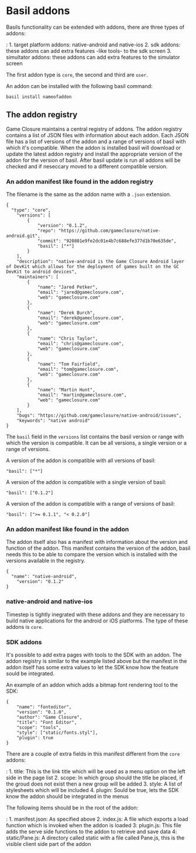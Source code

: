 # Basil addons

Basils functionality can be extended with addons, there are three types of addons:

:    1. target platform addons: native-android and native-ios
    2. sdk addons: these addons can add extra features -like tools- to the sdk screen
    3. simultator addons: these addons can add extra features to the simulator screen

The first addon type is `core`, the second and third are `user`.

An addon can be installed with the following basil command:
~~~
basil install nameofaddon
~~~

## The addon registry

Game Closure maintains a central registry of addons. The addon registry contains a list of JSON
files with information about each addon. Each JSON file has a list of versions of the addon
and a range of versions of basil with which it's compatible.
When the addon is installed basil will download or update the latest addon registry and install
the appropriate version of the addon for the version of basil. After basil update is run all
addons will be checked and if neseccary moved to a different compatible version.

### An addon manifest like found in the addon registry

The filename is the same as the addon name with a `.json` extension.
~~~
{
  "type": "core",
	"versions": [
		{
			"version": "0.1.2",
			"repo": "https://github.com/gameclosure/native-android.git",
			"commit": "920801e9fe2dc01e4b7c688efe377d1b70e635de",
			"basil": ["*"]
		}
	],
	"description": "native-android is the Game Closure Android layer of DevKit which allows for the deployment of games built on the GC DevKit to android devices",
	"maintainers": [
		{
			"name": "Jared Petker",
			"email": "jared@gameclosure.com",
			"web": "gameclosure.com"
		},
		{
			"name": "Derek Burch",
			"email": "derek@gameclosure.com",
			"web": "gameclosure.com"
		},
		{
			"name": "Chris Taylor",
			"email": "chris@gameclosure.com",
			"web": "gameclosure.com"
		},
		{
			"name": "Tom Fairfield",
			"email": "tom@gameclosure.com",
			"web": "gameclosure.com"
		},
		{
			"name": "Martin Hunt",
			"email": "martin@gameclosure.com",
			"web": "gameclosure.com"
		}
	],
	"bugs": "https://github.com/gameclosure/native-android/issues",
	"keywords": "native android"
}
~~~

The `basil` field in the `versions` list contains the basil version or range with which the version
is compatible. It can be all versions, a single version or a range of versions.

A version of the addon is compatible with all versions of basil:
~~~
"basil": ["*"]
~~~

A version of the addon is compatible with a single version of basil:
~~~
"basil": ["0.1.2"]
~~~

A version of the addon is compatible with a range of versions of basil:
~~~
"basil": [">= 0.1.1", "< 0.2.0"]
~~~

### An addon manifest like found in the addon

The addon itself also has a manifest with information about the version and function of the addon.
This manifest contains the version of the addon, basil needs this to be able to compare the version
which is installed with the versions available in the registry.
~~~
{
  "name": "native-android",
	"version": "0.1.2"
}
~~~

### native-android and native-ios

Timestep is tightly inegrated with these addons and they are necessary to build native
applications for the android or iOS platforms. The type of these addons is `core`.

### SDK addons

It's possible to add extra pages with tools to the SDK with an addon. The addon registry 
is similar to the example listed above but the manifest in the addon itself has some extra
values to let the SDK know how the feature sould be integrated.

An example of an addon which adds a bitmap font rendering tool to the SDK:
~~~
{
	"name": "fonteditor",
	"version": "0.1.0",
	"author": "Game Closure",
	"title": "Font Editor",
	"scope": "tools",
	"style": ["static/fonts.styl"],
	"plugin": true
}
~~~

There are a couple of extra fields in this manifest different from the `core` addons:

:    1. title: This is the link title which will be used as a menu option on the left side in the page list
    2. scope: In which group should the title be placed, if the groud does not exist then a new group will be added
    3. style: A list of stylesheets which will be included
    4. plugin: Sould be true, lets the SDK know the addon should be integrated in the menus

The following items should be in the root of the addon:

:    1. manifest.json: As specified above
    2. index.js: A file which exports a load function which is invoked when the addon is loaded
    3: plugin.js: This file adds the serve side functions to the addon to retrieve and save data
    4: static/Pane.js: A directory called static with a file called Pane.js, this is the visible client side part of the addon

